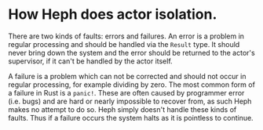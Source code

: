 # How Heph does actor isolation.

There are two kinds of faults: errors and failures. An error is a problem in
regular processing and should be handled via the `Result` type. It should never
bring down the system and the error should be returned to the actor's
supervisor, if it can't be handled by the actor itself.

A failure is a problem which can not be corrected and should not occur in
regular processing, for example dividing by zero. The most common form of a
failure in Rust is a `panic!`. These are often caused by programmer error (i.e.
bugs) and are hard or nearly impossible to recover from, as such Heph makes no
attempt to do so. Heph simply doesn't handle these kinds of faults. Thus if a
failure occurs the system halts as it is pointless to continue.
